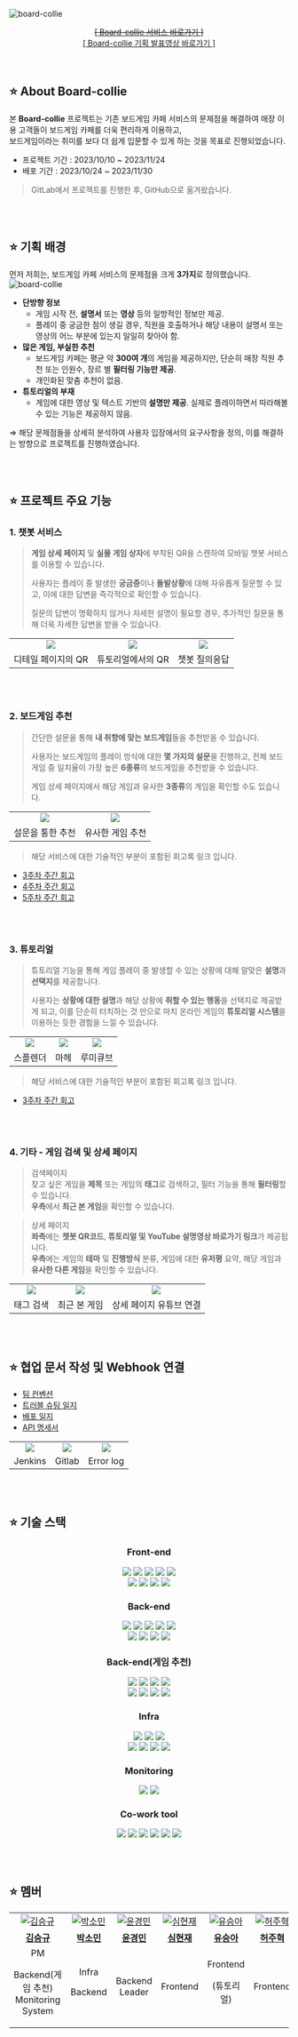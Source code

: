 ![board-collie](https://github.com/S09P31A104/board-collie/blob/docs/readme/assets/main2.png)


<div align=center>
    <a href="https://boardcollie.com"><del>[ Board-collie 서비스 바로가기 ]</del></a>
    <br>
    <a href="#">[ Board-collie 기획 발표영상 바로가기 ]</a>
</div>

<br>
<br>

## ⭐ About Board-collie
본 **Board-collie** 프로젝트는 기존 보드게임 카페 서비스의 문제점을 해결하여 매장 이용 고객들이 보드게임 카페를 더욱 편리하게 이용하고, <br>보드게임이라는 취미를 보다 더 쉽게 입문할 수 있게 하는 것을 목표로 진행되었습니다.

- 프로젝트 기간 : 2023/10/10 ~ 2023/11/24
- 배포 기간 : 2023/10/24 ~ 2023/11/30
> GitLab에서 프로젝트를 진행한 후, GitHub으로 옮겨왔습니다.


<br>
<br>

## ⭐ 기획 배경

먼저 저희는, 보드게임 카페 서비스의 문제점을 크게 **3가지**로 정의했습니다.
![board-collie](https://github.com/S09P31A104/board-collie/blob/docs/readme/assets/문제점.png)

- **단방향 정보**
    - 게임 시작 전, **설명서** 또는 **영상** 등의 일방적인 정보만 제공.
    - 플레이 중 궁금한 점이 생길 경우, 직원을 호출하거나 해당 내용이 설명서 또는 영상의 어느 부분에 있는지 일일히 찾아야 함.
- **많은 게임, 부실한 추천**
    - 보드게임 카페는 평균 약 **300여 개**의 게임을 제공하지만, 단순히 매장 직원 추천 또는 인원수, 장르 별 **필터링 기능만 제공**.
    - 개인화된 맞춤 추천이 없음.
- **튜토리얼의 부재**
    - 게임에 대한 영상 및 텍스트 기반의 **설명만 제공**. 실제로 플레이하면서 따라해볼 수 있는 기능은 제공하지 않음.
      
⇒ 해당 문제점들을 상세히 분석하여 사용자 입장에서의 요구사항을 정의, 이를 해결하는 방향으로 프로젝트를 진행하였습니다.

<br>
<br>

## ⭐ 프로젝트 주요 기능

### 1. 챗봇 서비스

> **게임 상세 페이지** 및 **실물 게임 상자**에 부착된 QR을 스캔하여 모바일 챗봇 서비스를 이용할 수 있습니다.
>
> 사용자는 플레이 중 발생한 **궁금증**이나 **돌발상황**에 대해 자유롭게 질문할 수 있고, 이에 대한 답변을 즉각적으로 확인할 수 있습니다.
>
> 질문의 답변이 명확하지 않거나 자세한 설명이 필요할 경우, 추가적인 질문을 통해 더욱 자세한 답변을 받을 수 있습니다.

<table>
  <tr>
    <td align="center">
      <img src="https://github.com/S09P31A104/board-collie/blob/docs/readme/assets/detail.png" />
    </td>
    <td align="center">
      <img src="https://github.com/S09P31A104/board-collie/blob/docs/readme/assets/%EC%A7%88%EB%AC%B8.png" />
    </td>
    <td align="center">
      <img src="https://github.com/S09P31A104/board-collie/blob/docs/readme/assets/%EC%B1%97%EB%B4%87_%EC%8A%A4%ED%94%8C%EB%A0%8C%EB%8D%94.gif" />
    </td>
  </tr>
  <tr>
    <td align="center">
      <span>디테일 페이지의 QR</span>
    </td>
    <td align="center">
      <span>튜토리얼에서의 QR</span>
    </td>
    <td align="center">
      <span>챗봇 질의응답</span>
    </td>
  </tr>
</table>

<br>
<br>

### 2. 보드게임 추천

> 간단한 설문을 통해 **내 취향에 맞는 보드게임**들을 추천받을 수 있습니다.
> 
> 사용자는 보드게임의 플레이 방식에 대한 **몇 가지의 설문**을 진행하고, 전체 보드게임 중 일치율이 가장 높은 **6종류**의 보드게임을 추천받을 수 있습니다.
>
> 게임 상세 페이지에서 해당 게임과 유사한 **3종류**의 게임을 확인할 수도 있습니다.

<table>
  <tr>
    <td align="center">
      <img src="https://github.com/S09P31A104/board-collie/blob/master/assets/%EA%B2%8C%EC%9E%84%20%EC%B6%94%EC%B2%9C.gif" />
    </td>
    <td align="center">
      <img src="https://github.com/S09P31A104/board-collie/blob/master/assets/%EC%9C%A0%EC%82%AC%ED%95%9C%20%EA%B2%8C%EC%9E%84.gif" />
    </td>
  </tr>
  <tr>
    <td align="center">
      <span>설문을 통한 추천</span>
    </td>
    <td align="center">
      <span>유사한 게임 추천</span>
    </td>
  </tr>
</table>

> 해당 서비스에 대한 기술적인 부분이 포함된 회고록 링크 입니다.
- <a href="https://careful-fan-de2.notion.site/3-4eb11124068746ffad1713ebd5cee890?pvs=4">3주차 주간 회고</a>
- <a href="https://careful-fan-de2.notion.site/4-4a6957eb8594486eb690c59f299e3676?pvs=4">4주차 주간 회고</a>
- <a href="https://careful-fan-de2.notion.site/5-5d222fb5651a421aa5177ddb72f4ed6d?pvs=4">5주차 주간 회고</a>

<br>
<br>

### 3. 튜토리얼

> 튜토리얼 기능을 통해 게임 플레이 중 발생할 수 있는 상황에 대해 알맞은 **설명**과 **선택지**를 제공합니다.
>
> 사용자는 **상황에 대한 설명**과 해당 상황에 **취할 수 있는 행동**을 선택지로 제공받게 되고, 이를 단순히 터치하는 것 만으로 마치 온라인 게임의 **튜토리얼 시스템**을 이용하는 듯한 경험을 느낄 수 있습니다.

<table>
  <tr>
    <td align="center">
      <img src="https://github.com/S09P31A104/board-collie/blob/master/assets/%EC%8A%A4%ED%94%8C%EB%A0%8C%EB%8D%94%20%ED%8A%9C%ED%86%A0%EB%A6%AC%EC%96%BC.gif"/>
    </td>
    <td align="center">
      <img src="https://github.com/S09P31A104/board-collie/blob/master/assets/%EB%A7%88%ED%97%A4.gif" />
    </td>
    <td align="center">
      <img src="https://github.com/S09P31A104/board-collie/blob/master/assets/%EB%A3%A8%EB%AF%B8%ED%81%90%EB%B8%8C.gif"/>
    </td>
  </tr>
  <tr>
    <td align="center">
      <span>스플렌더</span>
    </td>
    <td align="center">
      <span>마헤</span>
    </td>
    <td align="center">
      <span>루미큐브</span>
    </td>
  </tr>
</table>

> 해당 서비스에 대한 기술적인 부분이 포함된 회고록 링크 입니다.
- <a href="https://careful-fan-de2.notion.site/3-c64a8f16f4ad4f379c091f5d8a6daf61?pvs=4">3주차 주간 회고</a>

<br>
<br>

### 4. 기타 - 게임 검색 및 상세 페이지

> 검색페이지 <br>
> 찾고 싶은 게임을 **제목** 또는 게임의 **태그**로 검색하고, 필터 기능을 통해 **필터링**할 수 있습니다.<br>
> **우측**에서 **최근 본 게임**을 확인할 수 있습니다.

> 상세 페이지<br>
> **좌측**에는 **챗봇 QR코드**, **튜토리얼 및 YouTube 설명영상 바로가기 링크**가 제공됩니다.<br>
> **우측**에는 게임의 **테마** 및 **진행방식** 분류, 게임에 대한 **유저평** 요약, 해당 게임과 **유사한 다른 게임**을 확인할 수 있습니다.

<table>
  <tr>
    <td align="center">
      <img src="https://github.com/S09P31A104/board-collie/blob/master/assets/%ED%83%9C%EA%B7%B8%20%EA%B2%80%EC%83%89.gif"/>
    </td>
    <td align="center">
      <img src="https://github.com/S09P31A104/board-collie/blob/master/assets/%EC%B5%9C%EA%B7%BC%20%EB%B3%B8%20%EA%B2%8C%EC%9E%84.gif" />
    </td>
    <td align="center">
      <img src="https://github.com/S09P31A104/board-collie/blob/master/assets/%EC%9C%A0%ED%8A%9C%EB%B8%8C%20%ED%8A%9C%ED%86%A0%EB%A6%AC%EC%96%BC.gif"/>
    </td>
  </tr>
  <tr>
    <td align="center">
      <span>태그 검색</span>
    </td>
    <td align="center">
      <span>최근 본 게임</span>
    </td>
    <td align="center">
      <span>상세 페이지 유튜브 연결</span>
    </td>
  </tr>
</table>
<br>
<br>

## ⭐ 협업 문서 작성 및 Webhook 연결
- <a href="https://www.notion.so/521a3c4269bb4639ab187111f6da3e97">팀 컨벤션</a>
- <a href="https://www.notion.so/7ce5fe2125b14bdeace9db317ac99c9c">트러블 슈팅 일지</a>
- <a href="https://www.notion.so/1a50b22f342541ae9696cb7011db42b8">배포 일지</a>
- <a href="https://www.notion.so/API-cbc1465c7510479a9a4953ab899293ca">API 명세서</a>
<table>
  <tr>
    <td align="center">
      <img src="https://github.com/S09P31A104/board-collie/blob/docs/readme/assets/jenkins.png"/>
    </td>
    <td align="center">
      <img src="https://github.com/S09P31A104/board-collie/blob/docs/readme/assets/gitlab.png" />
    </td>
    <td align="center">
      <img src="https://github.com/S09P31A104/board-collie/blob/docs/readme/assets/error_log.png"/>
    </td>
  </tr>
  <tr>
    <td align="center">
      <span>Jenkins</span>
    </td>
    <td align="center">
      <span>Gitlab</span>
    </td>
    <td align="center">
      <span>Error log</span>
    </td>
  </tr>
</table>

<br>
<br>

## ⭐ 기술 스택

<h3 align="center">Front-end</h3>
<p align="center">
    <img src="https://img.shields.io/badge/Node.js-339933?&logo=nodedotjs&logoColor=white">
    <img src="https://img.shields.io/badge/React-61DAFB?&logo=react&logoColor=white">
    <img src="https://img.shields.io/badge/PWA-5A0FC8?&logo=pwa&logoColor=white">
    <img src="https://img.shields.io/badge/TypeScript-3178C6?&logo=typescript&logoColor=white">
    <img src="https://img.shields.io/badge/Redux-764ABC?&logo=redux&logoColor=white">
    <br>
    <img src="https://img.shields.io/badge/axios-5A29E4?&logo=axios&logoColor=white">
    <img src="https://img.shields.io/badge/ReactRouter-CA4245?&logo=reactrouter&logoColor=white">
    <img src="https://img.shields.io/badge/Mui-007FFF?&logo=mui&logoColor=white">
    <img src="https://img.shields.io/badge/styledcomponents-DB7093?&logo=styledcomponents&logoColor=white">
</p>

<h3 align="center">Back-end</h3>
<p align="center">
    <img src="https://img.shields.io/badge/Java-007396?&logo=java&logoColor=white">
    <img src="https://img.shields.io/badge/SpringBoot-6DB33F?&logo=springboot&logoColor=white">
    <img src="https://img.shields.io/badge/Gradle-02303A?&logo=gradle&logoColor=white">
    <img src="https://img.shields.io/badge/Hibernate-59666C?&logo=hibernate&logoColor=white">
    <img src="https://img.shields.io/badge/MySQL-4479A1?&logo=mysql&logoColor=white">
    <br>
    <img src="https://img.shields.io/badge/Redis-DC382D?&logo=redis&logoColor=white">
    <img src="https://img.shields.io/badge/H2-FF9900?&logo=h2&logoColor=white">
    <img src="https://img.shields.io/badge/Python-3776AB?&logo=python&logoColor=white">
    <img src="https://img.shields.io/badge/Selenium-43B02A?&logo=selenium&logoColor=white">
</p>

<h3 align="center">Back-end(게임 추천)</h3>
<p align="center">
    <img src="https://img.shields.io/badge/Java-007396?&logo=java&logoColor=white">
    <img src="https://img.shields.io/badge/SpringBoot-6DB33F?&logo=springboot&logoColor=white">
    <img src="https://img.shields.io/badge/Gradle-02303A?&logo=gradle&logoColor=white">
    <img src="https://img.shields.io/badge/Hibernate-59666C?&logo=hibernate&logoColor=white">
    <br>
    <img src="https://img.shields.io/badge/MySQL-4479A1?&logo=mysql&logoColor=white">
    <img src="https://img.shields.io/badge/H2-FF9900?&logo=h2&logoColor=white">
    <img src="https://img.shields.io/badge/Python-3776AB?&logo=python&logoColor=white">
    <img src="https://img.shields.io/badge/Selenium-43B02A?&logo=selenium&logoColor=white">
</p>

<h3 align="center">Infra</h3>
<p align="center">
    <img src="https://img.shields.io/badge/Docker-2496ED?&logo=docker&logoColor=white">
    <img src="https://img.shields.io/badge/Jenkins-D24939?&logo=jenkins&logoColor=white">
    <img src="https://img.shields.io/badge/nginx-009639?&logo=nginx&logoColor=white">
    <br>
    <img src="https://img.shields.io/badge/ubuntu-E95420?&logo=ubuntu&logoColor=white">
    <img src="https://img.shields.io/badge/amazon EC2-FF9900?&logo=amazon ec2&logoColor=white">
    <img src="https://img.shields.io/badge/amazon RDS-527FFF?&logo=amazonrds&logoColor=white">
    <img src="https://img.shields.io/badge/amazon S3-569A31?&logo=amazons3&logoColor=white">
</p>

<h3 align="center">Monitoring</h3>
<p align="center">
    <img src="https://img.shields.io/badge/grafana-FF8000?&logo=grafana&logoColor=white">
    <img src="https://img.shields.io/badge/prometheus-FF4000?&logo=prometheus&logoColor=white">
</p>

<h3 align="center">Co-work tool</h3>
<p align="center">
    <img src="https://img.shields.io/badge/GitLab-FC6D26?&logo=GitLab&logoColor=white">
    <img src="https://img.shields.io/badge/Notion-000000?&logo=Notion&logoColor=white">
    <img src="https://img.shields.io/badge/Jira-0052CC?&logo=Jira Software&logoColor=white">
    <img src="https://img.shields.io/badge/Postman-FF6C37?&logo=Postman&logoColor=white">
    <img src="https://img.shields.io/badge/Figma-F24E1E?&logo=Figma&logoColor=white">
    <img src="https://img.shields.io/badge/Mattermost-0058CC?&logo=Mattermost&logoColor=white">
</p>

<br>
<br>

## ⭐ 멤버

<table>
  <tr>
    <td align="center">
      <a href="https://github.com/sgkim6">
        <img src="https://github.com/sgkim6.png" alt="김승규" />
      </a>
    </td>
     <td align="center">
      <a href="https://github.com/yygs321">
        <img src="https://github.com/yygs321.png" alt="박소민" />
      </a>
    </td>
    <td align="center">
      <a href="https://github.com/ykm1256">
        <img src="https://github.com/ykm1256.png" alt="윤경민" />
      </a>
    </td>
    <td align="center">
      <a href="https://github.com/hyunin3">
        <img src="https://github.com/hyunin3.png" alt="심현재" />
      </a>
    </td>
    <td align="center">
      <a href="https://github.com/SeungAh-Yoo99">
        <img src="https://github.com/SeungAh-Yoo99.png" alt="유승아" />
      </a>
    </td>
    <td align="center">
      <a href="https://github.com/HJH13579">
        <img src="https://github.com/HJH13579.png" alt="허주혁" />
      </a>
    </td>
  </tr>
  <tr>
    <td align="center">
      <a href="https://github.com/sgkim6">
        <b>김승규</b>
      </a>
    </td>
    <td align="center">
      <a href="https://github.com/yygs321">
        <b>박소민</b>
      </a>
    <td align="center">
      <a href="https://github.com/ykm1256">
        <b>윤경민</b>
      </a>
    </td>
    <td align="center">
      <a href="https://github.com/hyunin3">
        <b>심현재</b>
      </a>
    </td>   
    </td>
    <td align="center">
      <a href="https://github.com/SeungAh-Yoo99">
        <b>유승아</b>
      </a>
    </td>
    <td align="center">
      <a href="https://github.com/HJH13579">
        <b>허주혁</b>
      </a>
    </td>
  </tr>
  <tr>
    <td align="center">
      <span>PM<p/>Backend(게임 추천)  Monitoring System</span>
    </td>
    <td align="center">
      <span>Infra<p/>Backend</span>
    </td>
    <td align="center">
      <span>Backend Leader</span>
    </td>
    <td align="center">
      <span>Frontend</span>
    </td>
    <td align="center">
      <span>Frontend<p/>(튜토리얼)</span>
    </td>
    <td align="center">
      <span>Frontend</span>
    </td>
  </tr>
</table>
